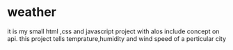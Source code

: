 # weather
it is my small html ,css  and javascript project with alos include concept on api. this project tells temprature,humidity and wind speed of a perticular city
